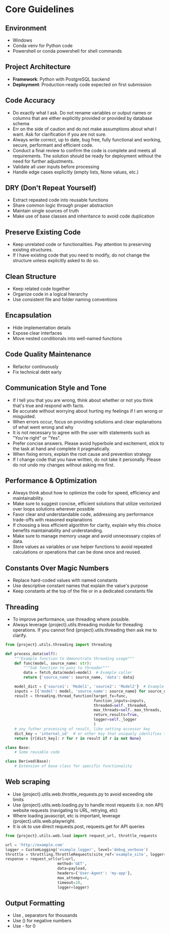 # Core Guidelines

## Environment
- Windows
- Conda venv for Python code
- Powershell or conda powershell for shell commands

## Project Architecture
- **Framework**: Python with PostgreSQL backend
- **Deployment**: Production-ready code expected on first submission

## Code Accuracy
- Do exactly what I ask. Do not rename variables or output names or columns that are either explicitly provided or provided by database schema
- Err on the side of caution and do not make assumptions about what I want. Ask for clarification if you are not sure.
- Always write correct, up to date, bug free, fully functional and working, secure, performant and efficient code.
- Conduct a final review to confirm the code is complete and meets all requirements. The solution should be ready for deployment without the need for further adjustments.
- Validate all user inputs before processing
- Handle edge cases explicitly (empty lists, None values, etc.)

## DRY (Don't Repeat Yourself)
- Extract repeated code into reusable functions
- Share common logic through proper abstraction
- Maintain single sources of truth
- Make use of base classes and inheritance to avoid code duplication

## Preserve Existing Code
- Keep unrelated code or functionalities. Pay attention to preserving existing structures.
- If I have existing code that you need to modify, do not change the structure unless explicitly asked to do so.

## Clean Structure
- Keep related code together
- Organize code in a logical hierarchy
- Use consistent file and folder naming conventions

## Encapsulation
- Hide implementation details
- Expose clear interfaces
- Move nested conditionals into well-named functions

## Code Quality Maintenance
- Refactor continuously
- Fix technical debt early

## Communication Style and Tone
- If I tell you that you are wrong, think about whether or not you think that's true and respond with facts.
- Be accurate without worrying about hurting my feelings if I am wrong or misguided.
- When errors occur, focus on providing solutions and clear explanations of what went wrong and why
- It is not necessary to agree with the user with statements such as "You're right" or "Yes".
- Prefer concise answers. Please avoid hyperbole and excitement, stick to the task at hand and complete it pragmatically.
- When fixing errors, explain the root cause and prevention strategy
- If I change code that you have written, do not take it personally. Please do not undo my changes without asking me first.

## Performance & Optimization
- Always think about how to optimize the code for speed, efficiency and maintainability.
- Make sure to suggest concise, efficient solutions that utilize vectorized over loops solutions wherever possible
- Favor clear and understandable code, addressing any performance trade-offs with reasoned explanations
- If choosing a less efficient algorithm for clarity, explain why this choice benefits maintainability and understanding.
- Make sure to manage memory usage and avoid unnecessary copies of data.
- Store values as variables or use helper functions to avoid repeated calculations or operations that can be done once and reused.

## Constants Over Magic Numbers
- Replace hard-coded values with named constants
- Use descriptive constant names that explain the value's purpose
- Keep constants at the top of the file or in a dedicated constants file

## Threading
- To improve performance, use threading where possible.
- Always leverage {project}.utils.threading module for threading operations. If you cannot find {project}.utils.threading then ask me to clarify.

```python
from {project}.utils.threading import threading

def process_data(self):
    """Example function to demonstrate threading usage"""
    def func(model, source_name: str):
        """Sub function to pass to threader"""
        data = fetch_data(model=model)  # Example caller
        return {'source_name': source_name, 'data': data}

    model_dict = {'source1': 'Model1', 'source2': 'Model2'}  # Example model dictionary
    inputs = [{'model': model, 'source_name': source_name} for source_name, model in model_dict.items()]
    result = threading.thread_function(target_fx=func,
                                       function_inputs=inputs,
                                       threaded=self._threaded,
                                       max_threads=self._max_threads,
                                       return_results=True,
                                       logger=self._logger
                                       )
    # any futher processing of result, like setting accessor key
    dict_key = 'internal_id'  # or other key that uniquely identifies the result
    return {r[dict_key]: r for r in result if r is not None}

class Base:
    # Some reusable code

class Derived(Base):
    # Extension of base class for specific functionality
```

## Web scraping
- Use {project}.utils.web.throttle_requests.py to avoid exceeding site limits
- Use {project}.utils.web.loading.py to handle most requests (i.e. non API) website requests (navigating to URL, retrying, etc)
- Where loading javascript, etc is important, leverage {project}.utils.web.playwright.
- It is ok to use direct requests.post, requests.get for API queries

```python
from {project}.utils.web.load import request_url, throttle_requests

url = 'http://example.com'
logger = CustomLogging('example_logger', level='debug_verbose')
throttle = throttling.ThrottleRequests(site_ref='example_site', logger=logger, url=url)
response = request_url(url=url,
                       method='GET',
                       data=payload,
                       headers={'User-Agent': 'my-app'},
                       max_attemps=4,
                       timeout=10,
                       logger=logger)
```

## Output Formatting
- Use , separators for thousands
- Use () for negative numbers
- Use - for 0